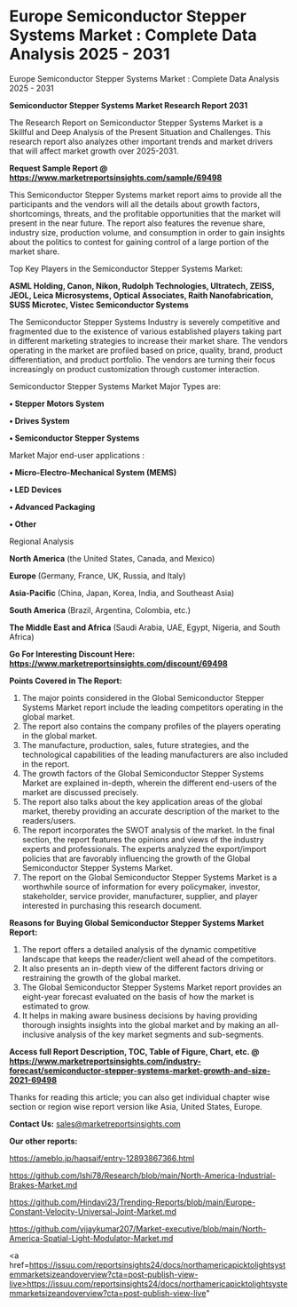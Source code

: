 # Europe Semiconductor Stepper Systems Market : Complete Data Analysis 2025 - 2031
Europe Semiconductor Stepper Systems Market : Complete Data Analysis 2025 - 2031

<strong>Semiconductor Stepper Systems Market Research Report 2031</strong>

The Research Report on Semiconductor Stepper Systems Market is a Skillful and Deep Analysis of the Present Situation and Challenges. This research report also analyzes other important trends and market drivers that will affect market growth over 2025-2031.

<strong>Request Sample Report @ <a href=https://www.marketreportsinsights.com/sample/69498>https://www.marketreportsinsights.com/sample/69498</a></strong>

This Semiconductor Stepper Systems market report aims to provide all the participants and the vendors will all the details about growth factors, shortcomings, threats, and the profitable opportunities that the market will present in the near future. The report also features the revenue share, industry size, production volume, and consumption in order to gain insights about the politics to contest for gaining control of a large portion of the market share.

Top Key Players in the Semiconductor Stepper Systems Market:

<strong>ASML Holding, Canon, Nikon, Rudolph Technologies, Ultratech, ZEISS, JEOL, Leica Microsystems, Optical Associates, Raith Nanofabrication, SUSS Microtec, Vistec Semiconductor Systems</strong>

The Semiconductor Stepper Systems Industry is severely competitive and fragmented due to the existence of various established players taking part in different marketing strategies to increase their market share. The vendors operating in the market are profiled based on price, quality, brand, product differentiation, and product portfolio. The vendors are turning their focus increasingly on product customization through customer interaction.

Semiconductor Stepper Systems Market Major Types are:

<strong>• Stepper Motors System

• Drives System

• Semiconductor Stepper Systems</strong>

Market Major end-user applications :

<strong>• Micro-Electro-Mechanical System (MEMS)

• LED Devices

• Advanced Packaging

• Other</strong>

Regional Analysis

</u><strong><b>North America</b></strong> (the United States, Canada, and Mexico)

<strong><b>Europe </b></strong>(Germany, France, UK, Russia, and Italy)

<strong><b>Asia-Pacific</b></strong> (China, Japan, Korea, India, and Southeast Asia)

<strong><b>South America</b></strong> (Brazil, Argentina, Colombia, etc.)

<strong><b>The Middle East and Africa</b></strong> (Saudi Arabia, UAE, Egypt, Nigeria, and South Africa)

<strong>Go For Interesting Discount Here: <a href=https://www.marketreportsinsights.com/discount/69498>https://www.marketreportsinsights.com/discount/69498</a></strong>

<strong>Points Covered in The Report:</strong>
<ol>
  <li>The major points considered in the Global Semiconductor Stepper Systems Market report include the leading competitors operating in the global market.</li>
  <li>The report also contains the company profiles of the players operating in the global market.</li>
  <li>The manufacture, production, sales, future strategies, and the technological capabilities of the leading manufacturers are also included in the report.</li>
  <li>The growth factors of the Global Semiconductor Stepper Systems Market are explained in-depth, wherein the different end-users of the market are discussed precisely.</li>
  <li>The report also talks about the key application areas of the global market, thereby providing an accurate description of the market to the readers/users.</li>
  <li>The report incorporates the SWOT analysis of the market. In the final section, the report features the opinions and views of the industry experts and professionals. The experts analyzed the export/import policies that are favorably influencing the growth of the Global Semiconductor Stepper Systems Market.</li>
  <li>The report on the Global Semiconductor Stepper Systems Market is a worthwhile source of information for every policymaker, investor, stakeholder, service provider, manufacturer, supplier, and player interested in purchasing this research document.</li>
</ol>
<strong>Reasons for Buying Global Semiconductor Stepper Systems Market Report:</strong>

<ol>
  <li>The report offers a detailed analysis of the dynamic competitive landscape that keeps the reader/client well ahead of the competitors.</li>
  <li>It also presents an in-depth view of the different factors driving or restraining the growth of the global market.</li>
  <li>The Global Semiconductor Stepper Systems Market report provides an eight-year forecast evaluated on the basis of how the market is estimated to grow.</li>
  <li>It helps in making aware business decisions by having providing thorough insights insights into the global market and by making an all-inclusive analysis of the key market segments and sub-segments.</li>
</ol>
<strong>Access full Report Description, TOC, Table of Figure, Chart, etc. @ <a href=https://www.marketreportsinsights.com/industry-forecast/semiconductor-stepper-systems-market-growth-and-size-2021-69498>https://www.marketreportsinsights.com/industry-forecast/semiconductor-stepper-systems-market-growth-and-size-2021-69498</a></strong>


Thanks for reading this article; you can also get individual chapter wise section or region wise report version like Asia, United States, Europe.

<strong>Contact Us:</strong>
sales@marketreportsinsights.com

<strong>Our other reports:</strong>

<a href=https://ameblo.jp/haqsaif/entry-12893867366.html>https://ameblo.jp/haqsaif/entry-12893867366.html</a>

<a href=https://github.com/Ishi78/Research/blob/main/North-America-Industrial-Brakes-Market.md>https://github.com/Ishi78/Research/blob/main/North-America-Industrial-Brakes-Market.md</a>

<a href=https://github.com/Hindavi23/Trending-Reports/blob/main/Europe-Constant-Velocity-Universal-Joint-Market.md>https://github.com/Hindavi23/Trending-Reports/blob/main/Europe-Constant-Velocity-Universal-Joint-Market.md</a>

<a href=https://github.com/vijaykumar207/Market-executive/blob/main/North-America-Spatial-Light-Modulator-Market.md>https://github.com/vijaykumar207/Market-executive/blob/main/North-America-Spatial-Light-Modulator-Market.md</a>

<a href=https://issuu.com/reportsinsights24/docs/northamericapicktolightsystemmarketsizeandoverview?cta=post-publish-view-live>https://issuu.com/reportsinsights24/docs/northamericapicktolightsystemmarketsizeandoverview?cta=post-publish-view-live</a>"
